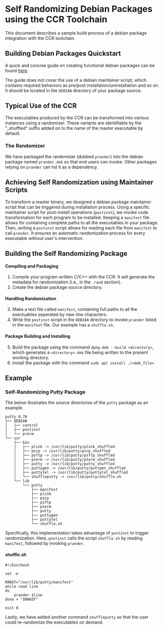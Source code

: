 # Self Randomizing Debian Packages using the CCR Toolchain

This document describes a sample build process of a debian package 
integration with the CCR toolchain.

## Building Debian Packages Quickstart

A quick and concise guide on creating functional debian packages 
can be found [here](https://ubuntuforums.org/showthread.php?t=910717).

The guide does not cover the use of a debian maintainer script, 
which contains required behaviors as pre/post installation/uninstallation and so on. 
It should be located in the `DEBIAN` directory of your package source.

## Typical Use of the CCR

The executables produced by the CCR can be transformed into various instances using a randomizer. 
These variants are identifiable by the "\_shuffled" suffix added on to the name of 
the master executable by default.

### The Randomizer

We have packaged the randomizer (dubbed `prander`) into the debian package named `prander.deb` 
so that end users can invoke. Other packages relying on `prander` can list it as a dependency. 

## Achieving Self Randomization using Maintainer Scripts

To transform a master binary,
we designed a debian package maintainer script that can be triggered during installation process. 
Using a specific maintainer script for post-install operations (`postinst`), 
we invoke code transformation for each program to be installed. 
Keeping a `manifest` file allows for containing complete paths to all the executables in your package. 
Then, writing a `postinst` script allows for reading each file from `manifest` to call `prander`.
It ensures an automatic randomization process for every executable without user's intervention.

## Building the Self Randomizing Package

#### Compiling and Packaging

1. Compile your program written C/C++ with the CCR. It will generate the metadata for randomization 
(i.e., in the `.rand` section).
2. Create the debian package source directory.

#### Handling Randomization

3. Make a text file called `manifest`, containing full paths to all the exectuables seperated by new-line characters.
4. Write the `postinst` script in the `DEBIAN` directory to invoke `prander` listed in the `manifest` file. 
Our example has a `shuffle.sh`. 

#### Package Building and Installing

5. Build the package using the command `dpkg-deb --build <directory>`, which generates a `<directory>.deb` 
file being written to the present working directory.
6. Install the package with the command `sudo apt install ./<deb_file>`.

## Example

### Self-Randomizing Putty Package

The below illustrates the source directories of the `putty` package as an example. 
```
putty_0.70
├── DEBIAN
│   ├── control
│   ├── postinst
│   └── prerm
└── usr
    ├── bin
    │   ├── plink -> /usr/lib/putty/plink_shuffled
    │   ├── pscp -> /usr/lib/putty/pscp_shuffled
    │   ├── psftp -> /usr/lib/putty/psftp_shuffled
    │   ├── pterm -> /usr/lib/putty/pterm_shuffled
    │   ├── putty -> /usr/lib/putty/putty_shuffled
    │   ├── puttygen -> /usr/lib/putty/puttgen_shuffled
    │   ├── puttytel -> /usr/lib/putty/puttytel_shuffled
    │   └── shuffleputty -> /usr/lib/putty/shuffle.sh
    └── lib
        └── putty
            ├── manifest
            ├── plink
            ├── pscp
            ├── psftp
            ├── pterm
            ├── putty
            ├── puttygen
            ├── puttytel
            └── shuffle.sh
```

Specifically, this implementation takes advantage of `postinst` to trigger randomization. 
Here, `postinst` calls the script `shuffle.sh` by reading `manifest`, followed by invoking `prander`.

#### shuffle.sh
```
#!/bin/bash

set -e

MANIF="/usr/lib/putty/manifest"
while read line
do
    prander $line
done < "$MANIF"

exit 0
```

Lastly, we have added another command `shuffleputty` so that the user could re-randomize the executables on demand. 